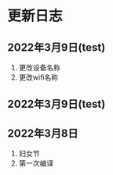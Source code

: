 # 更新日志

## 2022年3月9日(test)

1. 更改设备名称
2. 更改wifi名称

## 2022年3月9日(test)

## 2022年3月8日

1. 妇女节
2. 第一次编译
